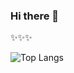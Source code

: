 ### Hi there 👋

<!--
**rodrigoTallar/rodrigoTallar** is a ✨ _special_ ✨ repository because its `README.md` (this file) appears on your GitHub profile.

Here are some ideas to get you started:

- 🔭 I’m currently working on ...
- 🌱 I’m currently learning ...
- 👯 I’m looking to collaborate on ...
- 🤔 I’m looking for help with ...
- 💬 Ask me about ...
- 📫 How to reach me: ...
- 😄 Pronouns: ...
- ⚡ Fun fact: ...
-->

✨✨✨

![Top Langs](https://github-readme-stats.vercel.app/api/top-langs/?username=rtallarr&layout=default&langs_count=4)
<!--[Top Langs](https://github-readme-stats.vercel.app/api/top-langs/?username=rtallarr&layout=compact) -->
